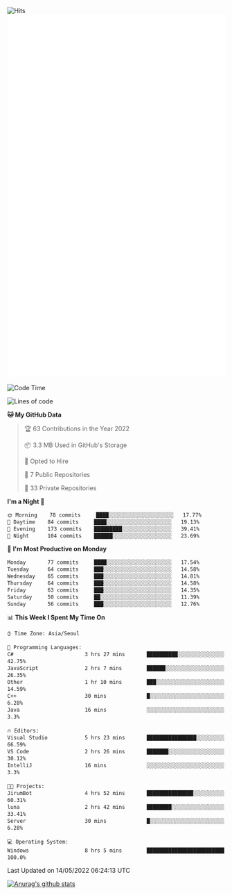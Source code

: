 ![Hits](https://hits.seeyoufarm.com/api/count/incr/badge.svg?url=https%3A%2F%2Fgithub.com%2Fkokose1234&count_bg=%2379C83D&title_bg=%23555555&icon=apple.svg&icon_color=%23E7E7E7&title=hits&edge_flat=false)
<br/>
![Metrics](https://github.com/kokose1234/kokose1234/blob/main/github-metrics.svg)

<!--START_SECTION:waka-->
![Code Time](http://img.shields.io/badge/Code%20Time-640%20hrs%204%20mins-blue)

![Lines of code](https://img.shields.io/badge/From%20Hello%20World%20I%27ve%20Written-2%20Million%20lines%20of%20code-blue)

**🐱 My GitHub Data** 

> 🏆 63 Contributions in the Year 2022
 > 
> 📦 3.3 MB Used in GitHub's Storage 
 > 
> 💼 Opted to Hire
 > 
> 📜 7 Public Repositories 
 > 
> 🔑 33 Private Repositories  
 > 
**I'm a Night 🦉** 

```text
🌞 Morning    78 commits     ████░░░░░░░░░░░░░░░░░░░░░   17.77% 
🌆 Daytime    84 commits     ████░░░░░░░░░░░░░░░░░░░░░   19.13% 
🌃 Evening    173 commits    █████████░░░░░░░░░░░░░░░░   39.41% 
🌙 Night      104 commits    ██████░░░░░░░░░░░░░░░░░░░   23.69%

```
📅 **I'm Most Productive on Monday** 

```text
Monday       77 commits     ████░░░░░░░░░░░░░░░░░░░░░   17.54% 
Tuesday      64 commits     ███░░░░░░░░░░░░░░░░░░░░░░   14.58% 
Wednesday    65 commits     ███░░░░░░░░░░░░░░░░░░░░░░   14.81% 
Thursday     64 commits     ███░░░░░░░░░░░░░░░░░░░░░░   14.58% 
Friday       63 commits     ███░░░░░░░░░░░░░░░░░░░░░░   14.35% 
Saturday     50 commits     ██░░░░░░░░░░░░░░░░░░░░░░░   11.39% 
Sunday       56 commits     ███░░░░░░░░░░░░░░░░░░░░░░   12.76%

```


📊 **This Week I Spent My Time On** 

```text
⌚︎ Time Zone: Asia/Seoul

💬 Programming Languages: 
C#                       3 hrs 27 mins       ██████████░░░░░░░░░░░░░░░   42.75% 
JavaScript               2 hrs 7 mins        ██████░░░░░░░░░░░░░░░░░░░   26.35% 
Other                    1 hr 10 mins        ███░░░░░░░░░░░░░░░░░░░░░░   14.59% 
C++                      30 mins             █░░░░░░░░░░░░░░░░░░░░░░░░   6.28% 
Java                     16 mins             ░░░░░░░░░░░░░░░░░░░░░░░░░   3.3%

🔥 Editors: 
Visual Studio            5 hrs 23 mins       ████████████████░░░░░░░░░   66.59% 
VS Code                  2 hrs 26 mins       ███████░░░░░░░░░░░░░░░░░░   30.12% 
IntelliJ                 16 mins             ░░░░░░░░░░░░░░░░░░░░░░░░░   3.3%

🐱‍💻 Projects: 
JirumBot                 4 hrs 52 mins       ███████████████░░░░░░░░░░   60.31% 
luna                     2 hrs 42 mins       ████████░░░░░░░░░░░░░░░░░   33.41% 
Server                   30 mins             █░░░░░░░░░░░░░░░░░░░░░░░░   6.28%

💻 Operating System: 
Windows                  8 hrs 5 mins        █████████████████████████   100.0%

```


 Last Updated on 14/05/2022 06:24:13 UTC
<!--END_SECTION:waka-->

[![Anurag's github stats](https://github-readme-stats.vercel.app/api?username=kokose1234&theme=dracula)](https://github.com/anuraghazra/github-readme-stats)



	
